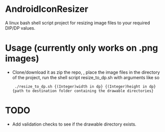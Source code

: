 # AndroidIconResizer
A linux bash shell script project for resizing image files to your required DIP/DP values.

# Usage (currently only works on .png images)
 - Clone/download it as zip the repo, , place the image files in the directory of the project, run the shell script resize_to_dp.sh with arguments like so 

        ./resize_to_dp.sh {(Integer)width in dp} {(Integer)height in dp} {path to destination folder containing the drawable directories}

# TODO
- Add validation checks to see if the drawable directory exists.
